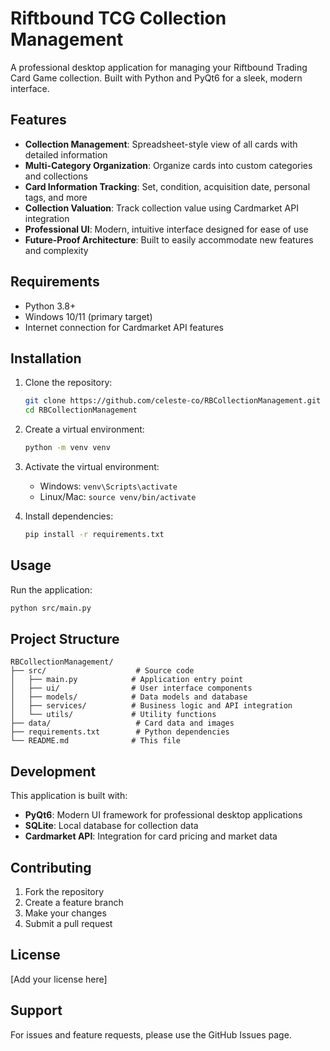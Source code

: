 # Riftbound TCG Collection Management

A professional desktop application for managing your Riftbound Trading Card Game collection. Built with Python and PyQt6 for a sleek, modern interface.

## Features

- **Collection Management**: Spreadsheet-style view of all cards with detailed information
- **Multi-Category Organization**: Organize cards into custom categories and collections
- **Card Information Tracking**: Set, condition, acquisition date, personal tags, and more
- **Collection Valuation**: Track collection value using Cardmarket API integration
- **Professional UI**: Modern, intuitive interface designed for ease of use
- **Future-Proof Architecture**: Built to easily accommodate new features and complexity

## Requirements

- Python 3.8+
- Windows 10/11 (primary target)
- Internet connection for Cardmarket API features

## Installation

1. Clone the repository:
   ```bash
   git clone https://github.com/celeste-co/RBCollectionManagement.git
   cd RBCollectionManagement
   ```

2. Create a virtual environment:
   ```bash
   python -m venv venv
   ```

3. Activate the virtual environment:
   - Windows: `venv\Scripts\activate`
   - Linux/Mac: `source venv/bin/activate`

4. Install dependencies:
   ```bash
   pip install -r requirements.txt
   ```

## Usage

Run the application:
```bash
python src/main.py
```

## Project Structure

```
RBCollectionManagement/
├── src/                    # Source code
│   ├── main.py            # Application entry point
│   ├── ui/                # User interface components
│   ├── models/            # Data models and database
│   ├── services/          # Business logic and API integration
│   └── utils/             # Utility functions
├── data/                   # Card data and images
├── requirements.txt        # Python dependencies
└── README.md              # This file
```

## Development

This application is built with:
- **PyQt6**: Modern UI framework for professional desktop applications
- **SQLite**: Local database for collection data
- **Cardmarket API**: Integration for card pricing and market data

## Contributing

1. Fork the repository
2. Create a feature branch
3. Make your changes
4. Submit a pull request

## License

[Add your license here]

## Support

For issues and feature requests, please use the GitHub Issues page.
